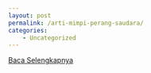 ```yaml
---
layout: post
permalink: /arti-mimpi-perang-saudara/
categories:
    - Uncategorized
---
```


[Baca Selengkapnya](/01)